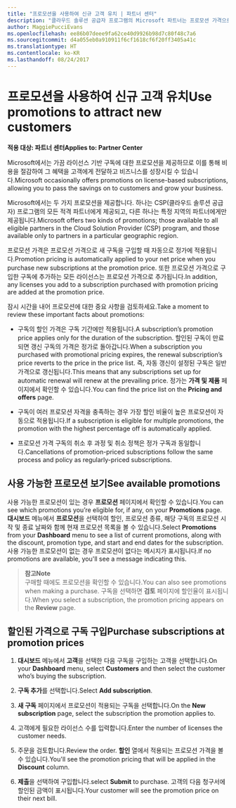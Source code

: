 ```yaml
---
title: "프로모션을 사용하여 신규 고객 유치 | 파트너 센터"
description: "클라우드 솔루션 공급자 프로그램의 Microsoft 파트너는 프로모션 가격으로 구독을 구입하여 그 절감 혜택을 고객에게 전달할 수 있습니다."
author: MaggiePucciEvans
ms.openlocfilehash: ee86b07deee9fa62ce40d9926b98d7c80f48c7a6
ms.sourcegitcommit: d4a055eb0a910911f6cf1618cf6f20ff3405a41c
ms.translationtype: HT
ms.contentlocale: ko-KR
ms.lasthandoff: 08/24/2017
---
```

# <a name="use-promotions-to-attract-new-customers"></a><span data-ttu-id="d9a7d-103">프로모션을 사용하여 신규 고객 유치</span><span class="sxs-lookup"><span data-stu-id="d9a7d-103">Use promotions to attract new customers</span></span>  

**<span data-ttu-id="d9a7d-104">적용 대상: 파트너 센터</span><span class="sxs-lookup"><span data-stu-id="d9a7d-104">Applies to: Partner Center</span></span>**

<!--[FWLink: https://go.microsoft.com/fwlink/?linkid=852469]-->

<span data-ttu-id="d9a7d-105">Microsoft에서는 가끔 라이선스 기반 구독에 대한 프로모션을 제공하므로 이를 통해 비용을 절감하여 그 혜택을 고객에게 전달하고 비즈니스를 성장시킬 수 있습니다.</span><span class="sxs-lookup"><span data-stu-id="d9a7d-105">Microsoft occasionally offers promotions on license-based subscriptions, allowing you to pass the savings on to customers and grow your business.</span></span> 

<span data-ttu-id="d9a7d-106">Microsoft에서는 두 가지 프로모션을 제공합니다. 하나는 CSP(클라우드 솔루션 공급자) 프로그램의 모든 적격 파트너에게 제공되고, 다른 하나는 특정 지역의 파트너에게만 제공됩니다.</span><span class="sxs-lookup"><span data-stu-id="d9a7d-106">Microsoft offers two kinds of promotions; those available to all eligible partners in the Cloud Solution Provider (CSP) program, and those available only to partners in a particular geographic region.</span></span>

<span data-ttu-id="d9a7d-107">프로모션 가격은 프로모션 가격으로 새 구독을 구입할 때 자동으로 정가에 적용됩니다.</span><span class="sxs-lookup"><span data-stu-id="d9a7d-107">Promotion pricing is automatically applied to your net price when you purchase new subscriptions at the promotion price.</span></span> <span data-ttu-id="d9a7d-108">또한 프로모션 가격으로 구입한 구독에 추가하는 모든 라이선스는 프로모션 가격으로 추가됩니다.</span><span class="sxs-lookup"><span data-stu-id="d9a7d-108">In addition, any licenses you add to a subscription purchased with promotion pricing are added at the promotion price.</span></span> 

<span data-ttu-id="d9a7d-109">잠시 시간을 내어 프로모션에 대한 중요 사항을 검토하세요.</span><span class="sxs-lookup"><span data-stu-id="d9a7d-109">Take a moment to review these important facts about promotions:</span></span>

-   <span data-ttu-id="d9a7d-110">구독의 할인 가격은 구독 기간에만 적용됩니다.</span><span class="sxs-lookup"><span data-stu-id="d9a7d-110">A subscription’s promotion price applies only for the duration of the subscription.</span></span> <span data-ttu-id="d9a7d-111">할인된 구독이 만료되면 갱신 구독의 가격은 정가로 돌아갑니다.</span><span class="sxs-lookup"><span data-stu-id="d9a7d-111">When a subscription you purchased with promotional pricing expires, the renewal subscription’s price reverts to the price in the price list.</span></span> <span data-ttu-id="d9a7d-112">즉, 자동 갱신이 설정된 구독은 일반 가격으로 갱신됩니다.</span><span class="sxs-lookup"><span data-stu-id="d9a7d-112">This means that any subscriptions set up for automatic renewal will renew at the prevailing price.</span></span> <span data-ttu-id="d9a7d-113">정가는 **가격 및 제품** 페이지에서 확인할 수 있습니다.</span><span class="sxs-lookup"><span data-stu-id="d9a7d-113">You can find the price list on the **Pricing and offers** page.</span></span> 

-   <span data-ttu-id="d9a7d-114">구독이 여러 프로모션 자격을 충족하는 경우 가장 할인 비율이 높은 프로모션이 자동으로 적용됩니다.</span><span class="sxs-lookup"><span data-stu-id="d9a7d-114">If a subscription is eligible for multiple promotions, the promotion with the highest percentage off is automatically applied.</span></span>

-   <span data-ttu-id="d9a7d-115">프로모션 가격 구독의 취소 후 과정 및 취소 정책은 정가 구독과 동일합니다.</span><span class="sxs-lookup"><span data-stu-id="d9a7d-115">Cancellations of promotion-priced subscriptions follow the same process and policy as regularly-priced subscriptions.</span></span>

## <a name="see-available-promotions"></a><span data-ttu-id="d9a7d-116">사용 가능한 프로모션 보기</span><span class="sxs-lookup"><span data-stu-id="d9a7d-116">See available promotions</span></span>

<span data-ttu-id="d9a7d-117">사용 가능한 프로모션이 있는 경우 **프로모션** 페이지에서 확인할 수 있습니다.</span><span class="sxs-lookup"><span data-stu-id="d9a7d-117">You can see which promotions you’re eligible for, if any, on your **Promotions** page.</span></span> <span data-ttu-id="d9a7d-118">**대시보드** 메뉴에서 **프로모션**을 선택하여 할인, 프로모션 종류, 해당 구독의 프로모션 시작 및 종료 날짜와 함께 현재 프로모션 목록을 볼 수 있습니다.</span><span class="sxs-lookup"><span data-stu-id="d9a7d-118">Select **Promotions** from your **Dashboard** menu to see a list of current promotions, along with the discount, promotion type, and start and end dates for the subscription.</span></span> <span data-ttu-id="d9a7d-119">사용 가능한 프로모션이 없는 경우 프로모션이 없다는 메시지가 표시됩니다.</span><span class="sxs-lookup"><span data-stu-id="d9a7d-119">If no promotions are available, you'll see a message indicating this.</span></span> 

>**<span data-ttu-id="d9a7d-120">참고</span><span class="sxs-lookup"><span data-stu-id="d9a7d-120">Note</span></span>**<br>
<span data-ttu-id="d9a7d-121">구매할 때에도 프로모션을 확인할 수 있습니다.</span><span class="sxs-lookup"><span data-stu-id="d9a7d-121">You can also see promotions when making a purchase.</span></span> <span data-ttu-id="d9a7d-122">구독을 선택하면 **검토** 페이지에 할인율이 표시됩니다.</span><span class="sxs-lookup"><span data-stu-id="d9a7d-122">When you select a subscription, the promotion pricing appears on the **Review** page.</span></span>

## <a name="purchase-subscriptions-at-promotion-prices"></a><span data-ttu-id="d9a7d-123">할인된 가격으로 구독 구입</span><span class="sxs-lookup"><span data-stu-id="d9a7d-123">Purchase subscriptions at promotion prices</span></span>

1. <span data-ttu-id="d9a7d-124">**대시보드** 메뉴에서 **고객**을 선택한 다음 구독을 구입하는 고객을 선택합니다.</span><span class="sxs-lookup"><span data-stu-id="d9a7d-124">On your **Dashboard** menu, select **Customers** and then select the customer who’s buying the subscription.</span></span> 

2. <span data-ttu-id="d9a7d-125">**구독 추가**를 선택합니다.</span><span class="sxs-lookup"><span data-stu-id="d9a7d-125">Select **Add subscription**.</span></span>

3. <span data-ttu-id="d9a7d-126">**새 구독** 페이지에서 프로모션이 적용되는 구독을 선택합니다.</span><span class="sxs-lookup"><span data-stu-id="d9a7d-126">On the **New subscription** page, select the subscription the promotion applies to.</span></span>

4. <span data-ttu-id="d9a7d-127">고객에게 필요한 라이선스 수를 입력합니다.</span><span class="sxs-lookup"><span data-stu-id="d9a7d-127">Enter the number of licenses the customer needs.</span></span> 

5. <span data-ttu-id="d9a7d-128">주문을 검토합니다.</span><span class="sxs-lookup"><span data-stu-id="d9a7d-128">Review the order.</span></span> <span data-ttu-id="d9a7d-129">**할인** 열에서 적용되는 프로모션 가격을 볼 수 있습니다.</span><span class="sxs-lookup"><span data-stu-id="d9a7d-129">You'll see the promotion pricing that will be applied in the **Discount** column.</span></span>  

6.  <span data-ttu-id="d9a7d-130">**제출**을 선택하여 구입합니다.</span><span class="sxs-lookup"><span data-stu-id="d9a7d-130">select **Submit** to purchase.</span></span> <span data-ttu-id="d9a7d-131">고객의 다음 청구서에 할인된 금액이 표시됩니다.</span><span class="sxs-lookup"><span data-stu-id="d9a7d-131">Your customer will see the promotion price on their next bill.</span></span>  



